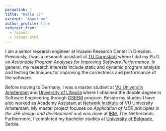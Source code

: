 ```yaml
---
permalink: /
title: "Hello :)"
excerpt: "About me"
author_profile: true
redirect_from: 
  - /about/
  - /about.html
---
```


I am a senior research engineer at Huawei Research Center in Dresden. Previously, I was a research assistant at [TU Darmstadt](https://www.tu-darmstadt.de/) where I did my Ph.D. on [_Actionable Program Analyses for Improving Software Performance_](http://tuprints.ulb.tu-darmstadt.de/8768/). In general, my research interests include static and dynamic program analysis and testing techniques for improving the correctness and performance of the software.

Before moving to Germany, I was a master student at [VU University Amsterdam](http://vu.nl/nl/index.asp "VU") and [University of L’Aquila](http://www.univaq.it/en/ "laquila") where I obtained the double degree in Software Engineering through [GSEEM](http://gseem.eu/ "gseem") program. Beside my studies I have also worked as Academy Assistant at [Network Institute](http://www.networkinstitute.org/ "network_institute") of VU University Amsterdam. My master project focuses on _Application of MDE principles in the JEE design and development_ and was done at [IBM](http://www.ibm.com/nl/nl/ "IBM"), The Netherlands. Furthermore, I completed my bachelor studies at [University of Belgrade](http://www.bg.ac.rs/en/ "u of belgrade"), Serbia.
